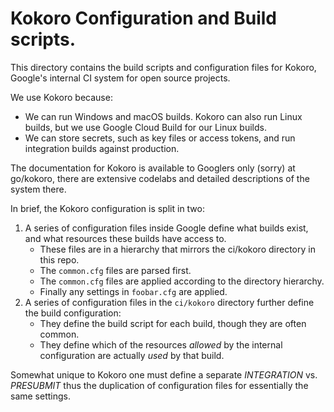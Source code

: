 # Kokoro Configuration and Build scripts.

This directory contains the build scripts and configuration files
for Kokoro, Google's internal CI system for open source projects.

We use Kokoro because:

- We can run Windows and macOS builds. Kokoro can also run Linux builds, but we
  use Google Cloud Build for our Linux builds.
- We can store secrets, such as key files or access tokens, and run integration
  builds against production.

The documentation for Kokoro is available to Googlers only (sorry) at go/kokoro,
there are extensive codelabs and detailed descriptions of the system there.

In brief, the Kokoro configuration is split in two:

1. A series of configuration files inside Google define what builds exist, and
   what resources these builds have access to.
   * These files are in a hierarchy that mirrors the ci/kokoro directory in this
     repo.
   * The `common.cfg` files are parsed first.
   * The `common.cfg` files are applied according to the directory hierarchy.
   * Finally any settings in `foobar.cfg` are applied.
1. A series of configuration files in the `ci/kokoro` directory further define
   the build configuration:
   * They define the build script for each build, though they are often common.
   * They define which of the resources *allowed* by the internal configuration
     are actually *used* by that build.

Somewhat unique to Kokoro one must define a separate *INTEGRATION* vs.
*PRESUBMIT* thus the duplication of configuration files for essentially the
same settings.
